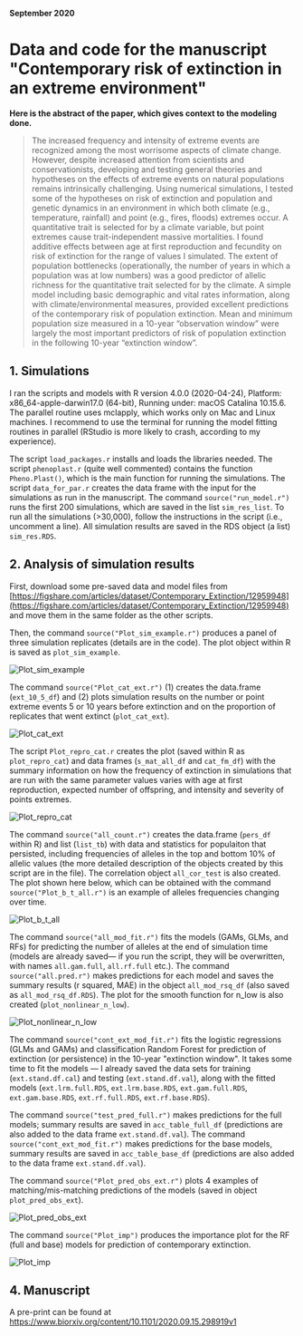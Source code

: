 <strong>September 2020</strong>

# Data and code for the manuscript "Contemporary risk of extinction in an extreme environment"


<strong>Here is the abstract of the paper, which gives context to the modeling done.</strong>

> The increased frequency and intensity of extreme events are recognized among the most worrisome aspects of climate change. However, despite increased attention from scientists and conservationists, developing and testing general theories and hypotheses on the effects of extreme events on natural populations remains intrinsically challenging.
Using numerical simulations, I tested some of the hypotheses on risk of extinction and population and genetic dynamics in an environment in which both climate (e.g., temperature, rainfall) and point (e.g., fires, floods) extremes occur. A quantitative trait is selected for by a climate variable, but point extremes cause trait-independent massive mortalities.
I found additive effects between age at first reproduction and fecundity on risk of extinction for the range of values I simulated. The extent of population bottlenecks (operationally, the number of years in which a population was at low numbers) was a good predictor of allelic richness for the quantitative trait selected for by the climate. A simple model including basic demographic and vital rates information, along with climate/environmental measures, provided excellent predictions of the contemporary risk of population extinction. Mean and minimum population size measured in a 10-year “observation window” were largely the most important predictors of risk of population extinction in the following 10-year “extinction window”.



## 1. Simulations

I ran the scripts and models with R version 4.0.0 (2020-04-24), Platform: x86_64-apple-darwin17.0 (64-bit), Running under: macOS Catalina 10.15.6. The parallel routine uses mclapply, which works only on Mac and Linux machines. I recommend to use the terminal for running the model fitting routines in parallel (RStudio is more likely to crash, according to my experience).

The script `load_packages.r` installs and loads the libraries needed. The script `phenoplast.r` (quite well commented) contains the function `Pheno.Plast()`, which is the main function for running the simulations. The script `data_for_par.r` creates the data frame with the input for the simulations as run in the manuscript. The command `source("run_model.r")` runs the first 200 simulations, which are saved in the list `sim_res_list`. To run all the simulations (>30,000), follow the instructions in the script (i.e., uncomment a line). All simulation results are saved in the RDS object (a list) `sim_res.RDS`.


## 2. Analysis of simulation results    

First, download some pre-saved data and model files from [https://figshare.com/articles/dataset/Contemporary_Extinction/12959948](https://figshare.com/articles/dataset/Contemporary_Extinction/12959948) and move them in the same folder as the other scripts.

Then, the command `source("Plot_sim_example.r")` produces a panel of three simulation replicates (details are in the code). The plot object within R is saved as `plot_sim_example`.

![Plot_sim_example](https://github.com/simonevincenzi/Contemporary_Extinction/blob/master/Plots/Plot_sim_example.png)

The command `source("Plot_cat_ext.r")` (1) creates the data.frame (`ext_10_5_df`) and (2) plots simulation results on the number or point extreme events 5 or 10 years before extinction and on the proportion of replicates that went extinct (`plot_cat_ext`).

![Plot_cat_ext](https://github.com/simonevincenzi/Contemporary_Extinction/blob/master/Plots/Plot_repro_cat.png)

The script `Plot_repro_cat.r` creates the plot (saved within R as `plot_repro_cat`) and data frames (`s_mat_all_df` and `cat_fm_df`) with the summary information on how the frequency of extinction in simulations that are run with the same parameter values varies with age at first reproduction, expected number of offspring, and intensity and severity of points extremes.  

![Plot_repro_cat](https://github.com/simonevincenzi/Contemporary_Extinction/blob/master/Plots/Plot_repro_cat.png)

The command `source("all_count.r")` creates the data.frame (`pers_df` within R) and list (`list_tb`) with data and statistics for populaiton that persisted, including frequencies of alleles in the top and bottom 10% of allelic values (the more detailed description of the objects created by this script are in the file). The correlation object `all_cor_test` is also created. The plot shown here below, which can be obtained with the command `source("Plot_b_t_all.r")` is an example of alleles frequencies changing over time.  

![Plot_b_t_all](https://github.com/simonevincenzi/Contemporary_Extinction/blob/master/Plots/Plot_b_t_all.png)


The command `source("all_mod_fit.r")` fits the models (GAMs, GLMs, and RFs) for predicting the number of alleles at the end of simulation time (models are already saved— if you run the script, they will be overwritten, with names `all.gam.full`, `all.rf.full` etc.). The command `source("all.pred.r")` makes predictions for each model and saves the summary results (r squared, MAE) in the object `all_mod_rsq_df` (also saved as `all_mod_rsq_df.RDS`). The plot for the smooth function for n_low is also created (`plot_nonlinear_n_low`).  

![Plot_nonlinear_n_low](https://github.com/simonevincenzi/Contemporary_Extinction/blob/master/Plots/Plot_nonlinear_n_low.png)

The command `source("cont_ext_mod_fit.r")` fits the logistic regressions (GLMs and GAMs) and classification Random Forest for prediction of extinction (or persistence) in the 10-year "extinction window". It takes some time to fit the models — I already saved the data sets for training (`ext.stand.df.cal`) and testing (`ext.stand.df.val`), along with the fitted models (`ext.lrm.full.RDS`, `ext.lrm.base.RDS`, `ext.gam.full.RDS`, `ext.gam.base.RDS`, `ext.rf.full.RDS`, `ext.rf.base.RDS`).  

The command `source("test_pred_full.r")` makes predictions for the full models; summary results are saved in `acc_table_full_df` (predictions are also added to the data frame `ext.stand.df.val`). The command `source("cont_ext_mod_fit.r")` makes predictions for the base models, summary results are saved in `acc_table_base_df` (predictions are also added to the data frame `ext.stand.df.val`).  

The command `source("Plot_pred_obs_ext.r")` plots 4 examples of matching/mis-matching predictions of the models (saved in object `plot_pred_obs_ext`).



![Plot_pred_obs_ext](https://github.com/simonevincenzi/Contemporary_Extinction/blob/master/Plots/Plot_pred_obs_ext.png)


The command `source("Plot_imp")` produces the importance plot for the RF (full and base) models for prediction of contemporary extinction.


![Plot_imp](https://github.com/simonevincenzi/Contemporary_Extinction/blob/master/Plots/Plot_imp.png)


## 4. Manuscript

A pre-print can be found at https://www.biorxiv.org/content/10.1101/2020.09.15.298919v1
